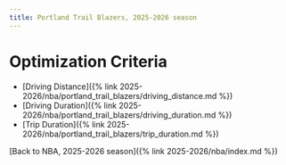```yaml
---
title: Portland Trail Blazers, 2025-2026 season
---
```


# Optimization Criteria
- [Driving Distance]({% link 2025-2026/nba/portland_trail_blazers/driving_distance.md %})
- [Driving Duration]({% link 2025-2026/nba/portland_trail_blazers/driving_duration.md %})
- [Trip Duration]({% link 2025-2026/nba/portland_trail_blazers/trip_duration.md %})

[Back to NBA, 2025-2026 season]({% link 2025-2026/nba/index.md %})
